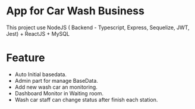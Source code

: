 # App for Car Wash Business 

This project use NodeJS ( Backend - Typescript, Express, Sequelize, JWT, Jest) + ReactJS + MySQL
# Feature
- Auto Initial basedata.
- Admin part for manage BaseData.
- Add new wash car an monitoring.
- Dashboard Monitor in Waiting room.
- Wash car staff can change status after finish each station.

